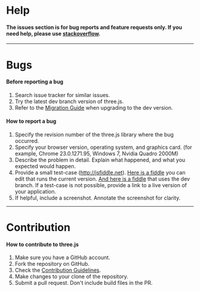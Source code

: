 
# Help 
#### The issues section is for bug reports and feature requests only. If you need help, please use [stackoverflow](http://stackoverflow.com/questions/tagged/three.js).
---
# Bugs
#### Before reporting a bug

1. Search issue tracker for similar issues.
2. Try the latest dev branch version of three.js.
3. Refer to the [Migration Guide](https://github.com/mrdoob/three.js/wiki/Migration) when upgrading to the dev version.

#### How to report a bug

1. Specify the revision number of the three.js library where the bug occurred.
2. Specify your browser version, operating system, and graphics card. (for example, Chrome 23.0.1271.95, Windows 7, Nvidia Quadro 2000M)
3. Describe the problem in detail. Explain what happened, and what you expected would happen.
4. Provide a small test-case (http://jsfiddle.net). [Here is a fiddle](http://jsfiddle.net/akmcv7Lh/) you can edit that runs the current version. [And here is a fiddle](http://jsfiddle.net/hw9rcLL8/) that uses the dev branch. If a test-case is not possible, provide a link to a live version of your application.
5. If helpful, include a screenshot. Annotate the screenshot for clarity.

---
# Contribution
#### How to contribute to three.js

1. Make sure you have a GitHub account.
2. Fork the repository on GitHub.
3. Check the [Contribution Guidelines](https://github.com/mrdoob/three.js/wiki/How-to-contribute-to-three.js).
4. Make changes to your clone of the repository.
5. Submit a pull request. Don't include build files in the PR.
